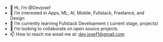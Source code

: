 
- 👋 Hi, I’m @Devjosef
- 👀 I’m interested in Apps, ML, AI, Mobile, Fullstack, Freelance, and Design
- 🌱 I’m currently learning Fullstack Development ( current stage, projects)
- 💞️ I’m looking to collaborate on open source projects.
- 📫 How to reach me email me at: dev.josef1@gmail.com


